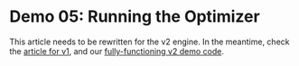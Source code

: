 # Demo 05: Running the Optimizer

This article needs to be rewritten for the v2 engine. In the meantime, check the [article for v1](../v1/Demo05.md), and our [fully-functioning v2 demo code](https://github.com/fbertram/TuringTrader/blob/develop/Algorithms/Demo%20Algorithms%20(V2)/Demo05_Optimizer.cs).